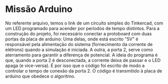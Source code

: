 # Missão Arduino

No referente arquivo, temos o link de um circuito simples do Tinkercad, com um LED programado para acender por períodos de tempo distintos.
Para a construção do projeto, foi necessário conectar a protoboard com duas portas da placa de arduino:
Uma delas, onde está escrito "5V" é responsável pela alimentação do sistema (fornecimento da corrente de elétrons) quando a simulação é iniciada.
A outra, a porta 2, serve como aterramento para garantir a diferença de potencial. 
A ideia do programa é que, quando a porta 2 é desconectada, a corrente deixa de passar e o LED apaga (e vice-versa).
É por isso que o código foi escrito de modo a controlar o tempo de conexão da porta 2.
O código é transmitido à placa de arduino que obedece o algoritmo.
